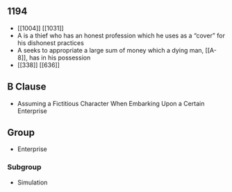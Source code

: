 ## 1194
- [[1004]] [[1031]] 
- A is a thief who has an honest profession which he uses as a “cover” for his dishonest practices
- A seeks to appropriate a large sum of money which a dying man, [[A-8]], has in his possession
- [[338]] [[636]] 

## B Clause
- Assuming a Fictitious Character When Embarking  Upon a Certain Enterprise

## Group
- Enterprise

### Subgroup
- Simulation


